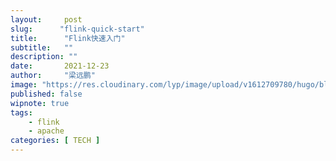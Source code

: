 ```yaml
---
layout:     post 
slug:      "flink-quick-start"
title:      "Flink快速入门"
subtitle:   ""
description: ""
date:       2021-12-23
author:     "梁远鹏"
image: "https://res.cloudinary.com/lyp/image/upload/v1612709780/hugo/blog.github.io/pexels-matt-hardy-2568001.jpg"
published: false
wipnote: true
tags:
    - flink 
    - apache
categories: [ TECH ]
---    
```


